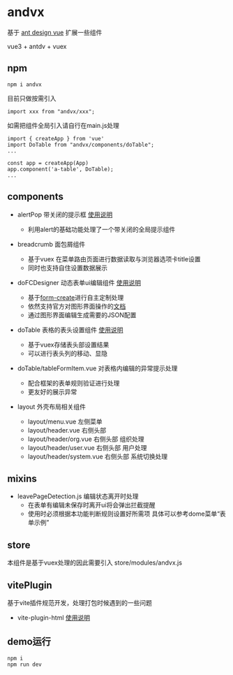#  andvx
基于 [ant design vue](https://next.antdv.com/docs/vue/introduce-cn) 扩展一些组件

vue3 + antdv + vuex 


## npm
```
npm i andvx
```

目前只做按需引入
```
import xxx from "andvx/xxx";
```

如需把组件全局引入请自行在main.js处理
```
import { createApp } from 'vue'
import DoTable from "andvx/components/doTable";
...

const app = createApp(App)
app.component('a-table', DoTable);
...

```


## components
- alertPop 带关闭的提示框  [使用说明](./components/alertPop/README.md)
    - 利用alert的基础功能处理了一个带关闭的全局提示组件
        
- breadcrumb 面包屑组件
    - 基于vuex 在菜单路由页面进行数据读取与浏览器选项卡title设置
    - 同时也支持自住设置数据展示

- doFCDesigner 动态表单ui编辑组件 [使用说明](./components/doFCDesigner/README.md)
    - 基于[form-create](http://www.form-create.com/v3/guide/)进行自主定制处理
    - 依然支持官方对图形界面操作的[文档](http://designer.form-create.com/guide/)
    - 通过图形界面编辑生成需要的JSON配置

- doTable 表格的表头设置组件   [使用说明](./components/doTable/doTable.md)
    - 基于vuex存储表头部设置结果
    - 可以进行表头列的移动、显隐

- doTable/tableFormItem.vue 对表格内编辑的异常提示处理
    - 配合框架的表单规则验证进行处理
    - 更友好的展示异常

- layout 外壳布局相关组件
    - layout/menu.vue 左侧菜单
    - layout/header.vue 右侧头部
    - layout/header/org.vue 右侧头部 组织处理
    - layout/header/user.vue 右侧头部 用户处理
    - layout/header/system.vue 右侧头部 系统切换处理

## mixins

- leavePageDetection.js 编辑状态离开时处理
    - 在表单有编辑未保存时离开ui将会弹出拦截提醒
    - 使用时必须根据本功能判断规则设置好所需项  具体可以参考dome菜单“表单示例”

## store

本组件是基于vuex处理的因此需要引入 store/modules/andvx.js

## vitePlugin

基于vite插件规范开发，处理打包时候遇到的一些问题

- vite-plugin-html [使用说明](./vitePlugin/vite-plugin-html/README.md)

## demo运行
```
npm i
npm run dev
```